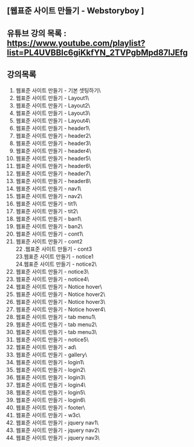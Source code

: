 ## [웹표준 사이트 만들기  - Webstoryboy ]



## 유튜브 강의 목록 :  https://www.youtube.com/playlist?list=PL4UVBBIc6giKkfYN_2TVPgbMpd87lJEfg




## 강의목록

01. 웹표준 사이트 만들기 - 기본 셋팅하기\
02. 웹표준 사이트 만들기 - Layout1\
03. 웹표준 사이트 만들기 - Layout2\
04. 웹표준 사이트 만들기 - Layout3\
05. 웹표준 사이트 만들기 - Layout4\
06. 웹표준 사이트 만들기 - header1\
07. 웹표준 사이트 만들기 - header2\
08. 웹표준 사이트 만들기 - header3\
09. 웹표준 사이트 만들기 - header4\
10. 웹표준 사이트 만들기 - header5\
11. 웹표준 사이트 만들기 - header6\
12. 웹표준 사이트 만들기 - header7\
13. 웹표준 사이트 만들기 - header8\
14. 웹표준 사이트 만들기 - nav1\
15. 웹표준 사이트 만들기 - nav2\
16. 웹표준 사이트 만들기 - tit1\
17. 웹표준 사이트 만들기 - tit2\
18. 웹표준 사이트 만들기 - ban1\
19. 웹표준 사이트 만들기 - ban2\
20. 웹표준 사이트 만들기 - cont1\
21. 웹표준 사이트 만들기 - cont2\
22 .웹표준 사이트 만들기 - cont3\
23.웹표준 사이트 만들기 - notice1\
24.웹표준 사이트 만들기 - notice2\
25. 웹표준 사이트 만들기 - notice3\
26. 웹표준 사이트 만들기 - notice4\
27. 웹표준 사이트 만들기 - Notice hover\
28. 웹표준 사이트 만들기 - Notice hover2\
29. 웹표준 사이트 만들기 - Notice hover3\
30. 웹표준 사이트 만들기 - Notice hover4\
31. 웹표준 사이트 만들기 - tab menu1\
32. 웹표준 사이트 만들기 - tab menu2\
33. 웹표준 사이트 만들기 - tab menu3\
34. 웹표준 사이트 만들기 - notice5\
35. 웹표준 사이트 만들기 - ad\
36. 웹표준 사이트 만들기 - gallery\
37. 웹표준 사이트 만들기 - login1\
38. 웹표준 사이트 만들기 - login2\
39. 웹표준 사이트 만들기 - login3\
40. 웹표준 사이트 만들기 - login4\
41. 웹표준 사이트 만들기 - login5\
42. 웹표준 사이트 만들기 - login6\
43. 웹표준 사이트 만들기 - footer\
44. 웹표준 사이트 만들기 - w3c\
45. 웹표준 사이트 만들기 - jquery nav1\
46. 웹표준 사이트 만들기 - jquery nav2\
47. 웹표준 사이트 만들기 - jquery nav3\

